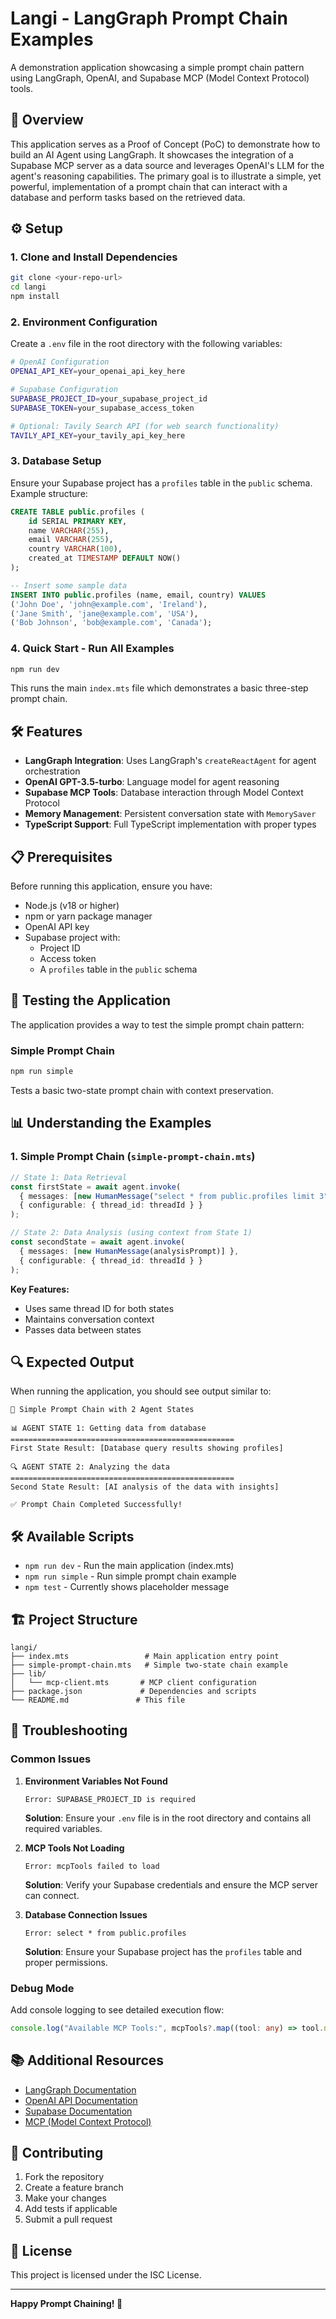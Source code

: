 # Langi - LangGraph Prompt Chain Examples

A demonstration application showcasing a simple prompt chain pattern using LangGraph, OpenAI, and Supabase MCP (Model Context Protocol) tools.

## 🚀 Overview

This application serves as a Proof of Concept (PoC) to demonstrate how to build an AI Agent using LangGraph. It showcases the integration of a Supabase MCP server as a data source and leverages OpenAI's LLM for the agent's reasoning capabilities. The primary goal is to illustrate a simple, yet powerful, implementation of a prompt chain that can interact with a database and perform tasks based on the retrieved data.

## ⚙️ Setup

### 1. Clone and Install Dependencies

```bash
git clone <your-repo-url>
cd langi
npm install
```

### 2. Environment Configuration

Create a `.env` file in the root directory with the following variables:

```bash
# OpenAI Configuration
OPENAI_API_KEY=your_openai_api_key_here

# Supabase Configuration
SUPABASE_PROJECT_ID=your_supabase_project_id
SUPABASE_TOKEN=your_supabase_access_token

# Optional: Tavily Search API (for web search functionality)
TAVILY_API_KEY=your_tavily_api_key_here
```

### 3. Database Setup

Ensure your Supabase project has a `profiles` table in the `public` schema. Example structure:

```sql
CREATE TABLE public.profiles (
    id SERIAL PRIMARY KEY,
    name VARCHAR(255),
    email VARCHAR(255),
    country VARCHAR(100),
    created_at TIMESTAMP DEFAULT NOW()
);

-- Insert some sample data
INSERT INTO public.profiles (name, email, country) VALUES
('John Doe', 'john@example.com', 'Ireland'),
('Jane Smith', 'jane@example.com', 'USA'),
('Bob Johnson', 'bob@example.com', 'Canada');
```

### 4. Quick Start - Run All Examples

```bash
npm run dev
```

This runs the main `index.mts` file which demonstrates a basic three-step prompt chain.

## 🛠️ Features

- **LangGraph Integration**: Uses LangGraph's `createReactAgent` for agent orchestration
- **OpenAI GPT-3.5-turbo**: Language model for agent reasoning
- **Supabase MCP Tools**: Database interaction through Model Context Protocol
- **Memory Management**: Persistent conversation state with `MemorySaver`
- **TypeScript Support**: Full TypeScript implementation with proper types

## 📋 Prerequisites

Before running this application, ensure you have:

- Node.js (v18 or higher)
- npm or yarn package manager
- OpenAI API key
- Supabase project with:
  - Project ID
  - Access token
  - A `profiles` table in the `public` schema

## 🧪 Testing the Application

The application provides a way to test the simple prompt chain pattern:

### Simple Prompt Chain
```bash
npm run simple
```
Tests a basic two-state prompt chain with context preservation.

## 📊 Understanding the Examples

### 1. Simple Prompt Chain (`simple-prompt-chain.mts`)

```typescript
// State 1: Data Retrieval
const firstState = await agent.invoke(
  { messages: [new HumanMessage("select * from public.profiles limit 3")] },
  { configurable: { thread_id: threadId } }
);

// State 2: Data Analysis (using context from State 1)
const secondState = await agent.invoke(
  { messages: [new HumanMessage(analysisPrompt)] },
  { configurable: { thread_id: threadId } }
);
```

**Key Features:**
- Uses same thread ID for both states
- Maintains conversation context
- Passes data between states

## 🔍 Expected Output

When running the application, you should see output similar to:

```
🚀 Simple Prompt Chain with 2 Agent States

📊 AGENT STATE 1: Getting data from database
==================================================
First State Result: [Database query results showing profiles]

🔍 AGENT STATE 2: Analyzing the data
==================================================
Second State Result: [AI analysis of the data with insights]

✅ Prompt Chain Completed Successfully!
```

## 🛠️ Available Scripts

- `npm run dev` - Run the main application (index.mts)
- `npm run simple` - Run simple prompt chain example
- `npm test` - Currently shows placeholder message

## 🏗️ Project Structure

```
langi/
├── index.mts                 # Main application entry point
├── simple-prompt-chain.mts   # Simple two-state chain example
├── lib/
│   └── mcp-client.mts       # MCP client configuration
├── package.json             # Dependencies and scripts
└── README.md               # This file
```

## 🔧 Troubleshooting

### Common Issues

1. **Environment Variables Not Found**
   ```
   Error: SUPABASE_PROJECT_ID is required
   ```
   **Solution**: Ensure your `.env` file is in the root directory and contains all required variables.

2. **MCP Tools Not Loading**
   ```
   Error: mcpTools failed to load
   ```
   **Solution**: Verify your Supabase credentials and ensure the MCP server can connect.

3. **Database Connection Issues**
   ```
   Error: select * from public.profiles
   ```
   **Solution**: Ensure your Supabase project has the `profiles` table and proper permissions.

### Debug Mode

Add console logging to see detailed execution flow:

```typescript
console.log("Available MCP Tools:", mcpTools?.map((tool: any) => tool.name) || []);
```

## 📚 Additional Resources

- [LangGraph Documentation](https://langchain-ai.github.io/langgraph/)
- [OpenAI API Documentation](https://platform.openai.com/docs)
- [Supabase Documentation](https://supabase.com/docs)
- [MCP (Model Context Protocol)](https://modelcontextprotocol.io/)

## 🤝 Contributing

1. Fork the repository
2. Create a feature branch
3. Make your changes
4. Add tests if applicable
5. Submit a pull request

## 📄 License

This project is licensed under the ISC License.

---

**Happy Prompt Chaining! 🎉**